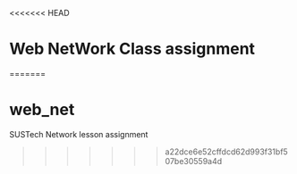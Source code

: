<<<<<<< HEAD
# Web NetWork Class assignment
=======
# web_net
SUSTech Network lesson assignment
>>>>>>> a22dce6e52cffdcd62d993f31bf507be30559a4d
